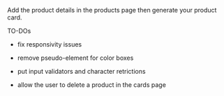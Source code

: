 Add the product details in the products page then generate your product card.

TO-DOs

- fix responsivity issues 
- remove pseudo-element for color boxes

- put input validators and character retrictions
- allow the user to delete a product in the cards page
